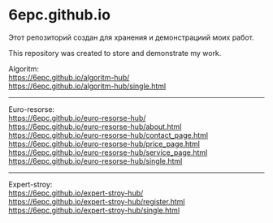 # 6epc.github.io
Этот репозиторий создан для хранения и демонстрациий моих работ.

This repository was created to store and demonstrate my work.

Algoritm: <br>
https://6epc.github.io/algoritm-hub/ <br>
https://6epc.github.io/algoritm-hub/single.html

********************************************************************************

Euro-resorse: <br>
https://6epc.github.io/euro-resorse-hub/ <br>
https://6epc.github.io/euro-resorse-hub/about.html <br>
https://6epc.github.io/euro-resorse-hub/contact_page.html <br>
https://6epc.github.io/euro-resorse-hub/price_page.html <br>
https://6epc.github.io/euro-resorse-hub/service_page.html <br>
https://6epc.github.io/euro-resorse-hub/single.html <br>

********************************************************************************

Expert-stroy: <br> 
https://6epc.github.io/expert-stroy-hub/ <br>
https://6epc.github.io/expert-stroy-hub/register.html <br>
https://6epc.github.io/expert-stroy-hub/single.html <br>


